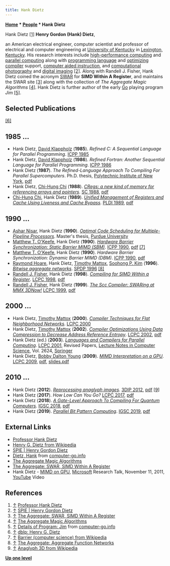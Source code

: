 ```yaml
---
title: Hank Dietz
---
```

**[Home](Home "Home") * [People](People "People") * Hank Dietz**

[](http://aggregate.org/hankd/) Hank Dietz <a id="cite-note-1" href="#cite-ref-1">[1]</a>
**Henry Gordon (Hank) Dietz**,

an American electrical engineer, computer scientist and professor of electrical and computer engineering at [University of Kentucky](https://en.wikipedia.org/wiki/University_of_Kentucky) in [Lexington, Kentucky](https://en.wikipedia.org/wiki/Lexington,_Kentucky).
His research interests include [high-performance computing](https://en.wikipedia.org/wiki/High-performance_computing) and [parallel computing](https://en.wikipedia.org/wiki/Parallel_computing) along with [programming language](Languages "Languages") and [optimizing compiler](https://en.wikipedia.org/wiki/Optimizing_compiler) support, [computer aided instruction](https://en.wikipedia.org/wiki/Educational_technology), and [computational photography](https://en.wikipedia.org/wiki/Computational_photography) and [digital imaging](https://en.wikipedia.org/wiki/Digital_imaging) <a id="cite-note-2" href="#cite-ref-2">[2]</a>.
Along with Randell J. Fisher, Hank Dietz coined the acronym [SWAR](SIMD_and_SWAR_Techniques "SIMD and SWAR Techniques") for **SIMD Within A Register**,
and maintains the SWAR site <a id="cite-note-3" href="#cite-ref-3">[3]</a> along with the collection of *The Aggregate Magic Algorithms* <a id="cite-note-4" href="#cite-ref-4">[4]</a>.
Hank Dietz is further author of the early [Go](Go "Go") playing program *Jim* <a id="cite-note-5" href="#cite-ref-5">[5]</a>.

## Selected Publications

<a id="cite-note-6" href="#cite-ref-6">[6]</a>

## 1985 ...

- Hank Dietz, [David Klappholz](https://dblp.uni-trier.de/pers/hd/k/Klappholz:David) (**1985**). *Refined C: A Sequential Language for Parallel Programming*. [ICPP 1985](https://dblp.uni-trier.de/db/conf/icpp/icpp1985.html)
- Hank Dietz, [David Klappholz](https://dblp.uni-trier.de/pers/hd/k/Klappholz:David) (**1986**). *Refined Fortran: Another Sequential Language for Parallel Programming*. [ICPP 1986](https://dblp.uni-trier.de/db/conf/icpp/icpp1986.html)
- Hank Dietz (**1987**). *The Refined-Language Approach To Compiling For Parallel Supercomputers*. Ph.D. thesis, [Polytechnic Institute of New York](https://en.wikipedia.org/wiki/New_York_University_Tandon_School_of_Engineering), [pdf](http://aggregate.org/REFINED/thesis.pdf)
- Hank Dietz, [Chi-Hung Chi](https://scholar.google.com.au/citations?user=lwwf1EoAAAAJ&hl=en) (**1988**). *[CRegs: a new kind of memory for referencing arrays and pointers](https://ieeexplore.ieee.org/document/44673)*. [SC 1988](https://dblp.uni-trier.de/db/conf/sc/sc1988.html), [pdf](http://aggregate.org/LAR/p360-dietz.pdf)
- [Chi-Hung Chi](https://scholar.google.com.au/citations?user=lwwf1EoAAAAJ&hl=en), Hank Dietz (**1989**). *[Unified Management of Registers and Cache Using Liveness and Cache Bypass](https://www.semanticscholar.org/paper/Unified-management-of-registers-and-cache-using-and-Chi-Dietz/3ab6a254e86715d8595e35bdc0ce92ec7e31294b)*. [PLDI 1989](https://dblp.uni-trier.de/db/conf/pldi/pldi89.html), [pdf](http://aggregate.org/LAR/p344-chi.pdf)

## 1990 ...

- [Ashar Nisar](https://dblp.uni-trier.de/pers/hd/n/Nisar:Ashar), Hank Dietz (**1990**). *[Optimal Code Scheduling for Multiple-Pipeline Processors](https://docs.lib.purdue.edu/ecetr/725/)*. Master's thesis, [Purdue University](https://en.wikipedia.org/wiki/Purdue_University)
- [Matthew T. O'Keefe](https://dblp.uni-trier.de/pers/hd/o/O=Keefe:Matthew_T=), Hank Dietz (**1990**). *[Hardware Barrier Synchronization: Static Barrier MIMD (SBM)](https://docs.lib.purdue.edu/ecetr/700/)*. [ICPP 1990](https://dblp.uni-trier.de/db/conf/icpp/icpp90-1.html), [pdf](https://pdfs.semanticscholar.org/5fac/16668a2c33784a060767e34e41df643f6abd.pdf) <a id="cite-note-7" href="#cite-ref-7">[7]</a>
- [Matthew T. O'Keefe](https://dblp.uni-trier.de/pers/hd/o/O=Keefe:Matthew_T=), Hank Dietz (**1990**). *Hardware Barrier Synchronization: Dynamic Barrier MIMD (DBM)*. [ICPP 1990](https://dblp.uni-trier.de/db/conf/icpp/icpp90-1.html), [pdf](https://docs.lib.purdue.edu/cgi/viewcontent.cgi?article=1705&context=ecetr)
- [Raymond Hoare](https://dblp.uni-trier.de/pers/hd/h/Hoare:Raymond_R=), Hank Dietz, [Timothy Mattox](https://dblp.uni-trier.de/pers/hd/m/Mattox:Timothy), [Soohong P. Kim](https://dblp.uni-trier.de/pers/hd/k/Kim:Soohong_P=) (**1996**). *[Bitwise aggregate networks](https://www.computer.org/csdl/proceedings-article/spdp/1996/76830306/12OmNzUgdez)*. [SPDP 1996](https://dblp.uni-trier.de/db/conf/spdp/spdp96.html) <a id="cite-note-8" href="#cite-ref-8">[8]</a>
- [Randell J. Fisher](https://dblp.uni-trier.de/pers/f/Fisher:Randall_J=.html), Hank Dietz (**1998**). *[Compiling for SIMD Within a Register](https://link.springer.com/chapter/10.1007/3-540-48319-5_19)*. [LCPC 1998](https://dblp.uni-trier.de/db/conf/lcpc/lcpc1998.html), [pdf](https://link.springer.com/chapter/10.1007/3-540-48319-5_19)
- [Randell J. Fisher](https://dblp.uni-trier.de/pers/f/Fisher:Randall_J=.html), Hank Dietz (**1999**). *[The Scc Compiler: SWARing at MMX 3DNow!](https://link.springer.com/chapter/10.1007%2F3-540-44905-1_25)* [LCPC 1999](https://dblp.uni-trier.de/db/conf/lcpc/lcpc1999.html), [pdf](http://aggregate.org/rfisher/Research/LCPC99/lcpc.final.pdf)

## 2000 ...

- Hank Dietz, [Timothy Mattox](https://dblp.uni-trier.de/pers/hd/m/Mattox:Timothy) (**2000**). *[Compiler Techniques for Flat Neighborhood Networks](https://link.springer.com/chapter/10.1007/3-540-45574-4_16)*. [LCPC 2000](https://dblp.uni-trier.de/db/conf/lcpc/lcpc2000.html)
- Hank Dietz, [Timothy Mattox](https://dblp.uni-trier.de/pers/hd/m/Mattox:Timothy) (**2002**). *[Compiler Optimizations Using Data Compression to Decrease Address Reference Entropy](https://link.springer.com/chapter/10.1007/11596110_9)*. [LCPC 2002](https://dblp.uni-trier.de/db/conf/lcpc/lcpc2002.html), [pdf](https://link.springer.com/chapter/10.1007/11596110_9)
- Hank Dietz (ed.) (**2003**). *[Languages and Compilers for Parallel Computing](https://link.springer.com/book/10.1007/3-540-35767-X)*. [LCPC 2001](https://dblp.org/db/conf/lcpc/lcpc2001), Revised Papers, [Lecture Notes in Computer Science](https://en.wikipedia.org/wiki/Lecture_Notes_in_Computer_Science), Vol. 2624, [Springer](https://en.wikipedia.org/wiki/Springer_Science%2BBusiness_Media)
- Hank Dietz, [Bobby Dalton Young](https://dblp.uni-trier.de/pers/hd/y/Young:Bobby_Dalton) (**2009**). *[MIMD Interpretation on a GPU](https://link.springer.com/chapter/10.1007/978-3-642-13374-9_5)*. [LCPC 2009](https://dblp.uni-trier.de/db/conf/lcpc/lcpc2009.html), [pdf](http://aggregate.ee.engr.uky.edu/EXHIBITS/SC09/mogsimlcpc09final.pdf), [slides.pdf](http://aggregate.org/GPUMC/mogsimlcpc09slides.pdf)

## 2010 ...

- Hank Dietz (**2012**). *[Reprocessing anaglyph images](https://www.spiedigitallibrary.org/conference-proceedings-of-spie/8290/1/Reprocessing-anaglyph-images/10.1117/12.912212.short?SSO=1)*. [3DIP 2012](https://dblp.uni-trier.de/db/conf/3dica/3dip2012.html), [pdf](http://aggregate.org/DIT/SPIEEI2012/spieei2012paper.pdf) <a id="cite-note-9" href="#cite-ref-9">[9]</a>
- Hank Dietz (**2017**). *How Low Can You Go?* [LCPC 2017](https://dblp.uni-trier.de/db/conf/lcpc/lcpc2017.html), [pdf](http://aggregate.org/EXHIBITS/SC18/hlcygslides.pdf)
- Hank Dietz (**2018**). *[A Gate-Level Approach To Compiling For Quantum Computers](https://ieeexplore.ieee.org/document/8752114)*. [IGSC 2018](https://dblp.uni-trier.de/db/conf/green/green2018.html), [pdf](http://aggregate.org/GLC/glacqc.pdf)
- Hank Dietz (**2019**). *[Parallel Bit Pattern Computing](https://ieeexplore.ieee.org/document/8957188)*. [IGSC 2019](https://dblp.uni-trier.de/db/conf/green/green2019.html), [pdf](http://aggregate.org/KREQC/igscc19.pdf)

## External Links

- [Professor Hank Dietz](http://aggregate.org/hankd/)
- [Henry G. Dietz from Wikipedia](https://en.wikipedia.org/wiki/Henry_G._Dietz)
- [SPIE | Henry Gordon Dietz](https://spie.org/profile/Henry.Dietz-31450?SSO=1)
- [Dietz, Hank](http://www.computer-go.info/db/operson.php?a=Dietz%2C+Hank) from [computer-go.info](http://www.computer-go.info/)
- [The Aggregate Magic Algorithms](http://aggregate.org/MAGIC/)
- [The Aggregate: SWAR, SIMD Within A Register](http://www.aggregate.org/SWAR/)
- Hank Dietz - [MIMD on GPU](https://www.microsoft.com/en-us/research/video/mimd-on-gpu/), [Microsoft](Microsoft "Microsoft") Research Talk, November 11, 2011, [YouTube](https://en.wikipedia.org/wiki/YouTube) Video

## References

1. <a id="cite-ref-1" href="#cite-note-1">↑</a> [Professor Hank Dietz](http://aggregate.org/hankd/)
1. <a id="cite-ref-2" href="#cite-note-2">↑</a> [SPIE | Henry Gordon Dietz](https://spie.org/profile/Henry.Dietz-31450?SSO=1)
1. <a id="cite-ref-3" href="#cite-note-3">↑</a> [The Aggregate: SWAR, SIMD Within A Register](http://www.aggregate.org/SWAR/)
1. <a id="cite-ref-4" href="#cite-note-4">↑</a> [The Aggregate Magic Algorithms](http://aggregate.org/MAGIC/)
1. <a id="cite-ref-5" href="#cite-note-5">↑</a> [Details of Program: Jim](http://www.computer-go.info/db/oprog.php?a=Jim) from [computer-go.info](http://www.computer-go.info/)
1. <a id="cite-ref-6" href="#cite-note-6">↑</a> [dblp: Henry G. Dietz](https://dblp.uni-trier.de/pers/hd/d/Dietz:Henry_G=)
1. <a id="cite-ref-7" href="#cite-note-7">↑</a> [Barrier (computer science) from Wikipedia](<https://en.wikipedia.org/wiki/Barrier_(computer_science)>)
1. <a id="cite-ref-8" href="#cite-note-8">↑</a> [The Aggregate: Aggregate Function Networks](http://aggregate.org/AFN/)
1. <a id="cite-ref-9" href="#cite-note-9">↑</a> [Anaglyph 3D from Wikipedia](https://en.wikipedia.org/wiki/Anaglyph_3D)

**[Up one level](People "People")**

